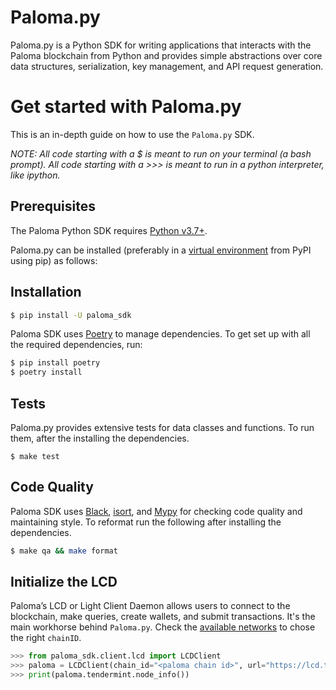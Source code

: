 # Paloma.py
Paloma.py is a Python SDK for writing applications that interacts with the Paloma blockchain from Python and provides simple abstractions over core data structures, serialization, key management, and API request generation.

# Get started with Paloma.py

This is an in-depth guide on how to use the `Paloma.py` SDK.

*NOTE: All code starting with a $ is meant to run on your terminal (a bash prompt). All code starting with a >>> is meant to run in a python interpreter, like ipython.*

## Prerequisites

The Paloma Python SDK requires [Python v3.7+](https://www.python.org/downloads/).

Paloma.py can be installed (preferably in a [virtual environment](https://packaging.python.org/en/latest/guides/installing-using-pip-and-virtual-environments/) from PyPI using pip) as follows:

## Installation

```sh
$ pip install -U paloma_sdk
```

Paloma SDK uses [Poetry](https://python-poetry.org) to manage dependencies. To get set up with all the required dependencies, run:
```sh
$ pip install poetry
$ poetry install
```

## Tests

Paloma.py provides extensive tests for data classes and functions. To run them, after the installing the dependencies.

```
$ make test
```

## Code Quality

Paloma SDK uses [Black](https://black.readthedocs.io/en/stable), [isort](https://isort.readthedocs.io/en/latest), and [Mypy](https://mypy.readthedocs.io/en/stable/index.html) for checking code quality and maintaining style. To reformat run the following after installing the dependencies.

```sh
$ make qa && make format
```

## Initialize the LCD

Paloma’s LCD or Light Client Daemon allows users to connect to the blockchain, make queries, create wallets, and submit transactions. It's the main workhorse behind `Paloma.py`. Check the [available networks](../../../resources/networks.md) to chose the right `chainID`.

```py
>>> from paloma_sdk.client.lcd import LCDClient
>>> paloma = LCDClient(chain_id="<paloma chain id>", url="https://lcd.testnet.palomaswap.com")
>>> print(paloma.tendermint.node_info())
```
